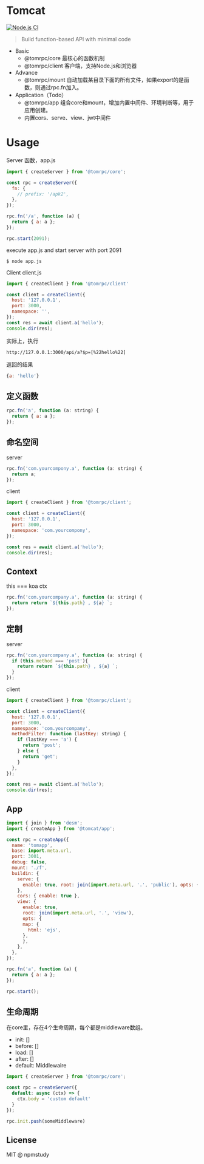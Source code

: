 # Tomcat

[![Node.js CI](https://github.com/npmstudy/tomcat/actions/workflows/ci.yml/badge.svg)](https://github.com/npmstudy/tomcat/actions/workflows/ci.yml)


> Build function-based API with minimal code

- Basic
  - @tomrpc/core 最核心的函数机制
  - @tomrpc/client 客户端，支持Node.js和浏览器
- Advance
  - @tomrpc/mount 自动加载某目录下面的所有文件，如果export的是函数，则通过rpc.fn加入。
- Application（Todo）
  - @tomrpc/app 组合core和mount，增加内置中间件、环境判断等，用于应用创建。
  - 内置cors、serve、view、jwt中间件


# Usage

Server 函数，app.js

```js
import { createServer } from '@tomrpc/core';

const rpc = createServer({
  fn: {
    // prefix: '/apk2',
  },
});

rpc.fn('/a', function (a) {
  return { a: a };
});

rpc.start(2091);

```

execute app.js and start server with port 2091

```
$ node app.js
```

Client client.js


```js
import { createClient } from '@tomrpc/client'

const client = createClient({
  host: '127.0.0.1',
  port: 3000,
  namespace: '',
});
const res = await client.a('hello');
console.dir(res);
```

实际上，执行

```
http://127.0.0.1:3000/api/a?$p=[%22hello%22]
```

返回的结果

```js
{a: 'hello'}
```

## 定义函数

```js
rpc.fn('a', function (a: string) {
  return { a: a };
});
```

## 命名空间

server

```js
rpc.fn('com.yourcompony.a', function (a: string) {
  return a;
});
```

client

```js
import { createClient } from '@tomrpc/client';

const client = createClient({
  host: '127.0.0.1',
  port: 3000,
  namespace: 'com.yourcompony',
});

const res = await client.a('hello');
console.dir(res);
```


## Context

this === koa ctx

```js
rpc.fn('com.yourcompany.a', function (a: string) {
  return return `${this.path} , ${a} `;
});
```

## 定制

server

```js
rpc.fn('com.yourcompany.a', function (a: string) {
  if (this.method === 'post'){
    return return `${this.path} , ${a} `;
  }
});
```

client

```js
import { createClient } from '@tomrpc/client';

const client = createClient({
  host: '127.0.0.1',
  port: 3000,
  namespace: 'com.yourcompany',
  methodFilter: function (lastKey: string) {
    if (lastKey === 'a') {
      return 'post';
    } else {
      return 'get';
    }
  },
});

const res = await client.a('hello');
console.dir(res);
```

## App

```js
import { join } from 'desm';
import { createApp } from '@tomcat/app';

const rpc = createApp({
  name: 'tomapp',
  base: import.meta.url,
  port: 3001,
  debug: false,
  mount: './f',
  buildin: {
    serve: {
      enable: true, root: join(import.meta.url, '.', 'public'), opts: {}
    },
    cors: { enable: true },
    view: {
      enable: true,
      root: join(import.meta.url, '.', 'view'),
      opts: {
      map: {
        html: 'ejs',
      },
      },
    },
  },
});

rpc.fn('a', function (a) {
  return { a: a };
});

rpc.start();
```

## 生命周期

在core里，存在4个生命周期，每个都是middleware数组。

- init: []
- before: []
- load: []
- after: []
- default: Middlewaire

```js
import { createServer } from '@tomrpc/core';

const rpc = createServer({
  default: async (ctx) => {
    ctx.body = 'custom default'
  }
});

rpc.init.push(someMiddleware)
```


## License

MIT @ npmstudy

